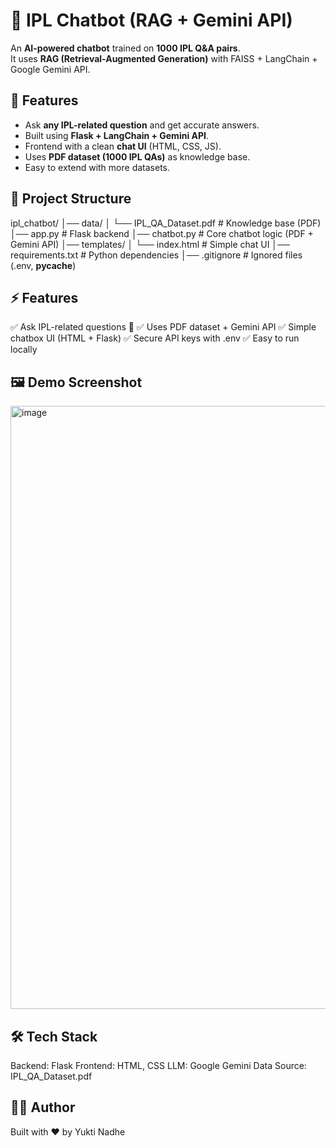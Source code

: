 # 🏏 IPL Chatbot (RAG + Gemini API)

An **AI-powered chatbot** trained on **1000 IPL Q&A pairs**.  
It uses **RAG (Retrieval-Augmented Generation)** with FAISS + LangChain + Google Gemini API.

## 🚀 Features
- Ask **any IPL-related question** and get accurate answers.
- Built using **Flask + LangChain + Gemini API**.
- Frontend with a clean **chat UI** (HTML, CSS, JS).
- Uses **PDF dataset (1000 IPL QAs)** as knowledge base.
- Easy to extend with more datasets.

## 📂 Project Structure
ipl_chatbot/
│── data/
│   └── IPL_QA_Dataset.pdf   # Knowledge base (PDF)
│── app.py                   # Flask backend
│── chatbot.py               # Core chatbot logic (PDF + Gemini API)
│── templates/
│   └── index.html           # Simple chat UI
│── requirements.txt         # Python dependencies
│── .gitignore               # Ignored files (.env, __pycache__)

## ⚡ Features

✅ Ask IPL-related questions 🏏
✅ Uses PDF dataset + Gemini API
✅ Simple chatbox UI (HTML + Flask)
✅ Secure API keys with .env
✅ Easy to run locally

## 🖼️ Demo Screenshot
<img width="1915" height="965" alt="image" src="https://github.com/user-attachments/assets/c036c917-e6e6-4bf5-9d12-986bc80c2d82" />

## 🛠️ Tech Stack
Backend: Flask
Frontend: HTML, CSS
LLM: Google Gemini
Data Source: IPL_QA_Dataset.pdf

## 👨‍💻 Author

Built with ❤️ by Yukti Nadhe
